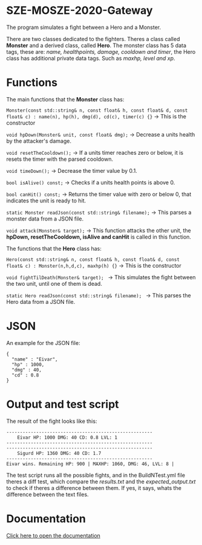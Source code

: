 # SZE-MOSZE-2020-Gateway

The program simulates a fight between a Hero and a Monster.
  
There are two classes dedicated to the fighters. Theres a class called **Monster** and a derived class, called **Hero**. The monster class has 5 data tags, these are: *name, healthpoints, damage, cooldown and timer*, the Hero class has additional private data tags. Such as *maxhp, level and xp*.

# Functions

The main functions that the **Monster** class has:

``` Monster(const std::string& n, const float& h, const float& d, const float& c) : name(n), hp(h), dmg(d), cd(c), timer(c) {} ``` -> This is the constructor

``` void hpDown(Monster& unit, const float& dmg); ``` -> Decrease a units health by the attacker's damage.

``` void resetTheCooldown(); ``` -> If a units timer reaches zero or below, it is resets the timer with the parsed cooldown.

``` void timeDown(); ``` -> Decrease the timer value by 0.1.

``` bool isAlive() const; ``` -> Checks if a units health points is above 0.

``` bool canHit() const; ``` -> Returns the timer value with zero or below 0, that indicates the unit is ready to hit.

``` static Monster readJson(const std::string& filename); ``` -> This parses a monster data from a JSON file.

``` void attack(Monster& target); ``` -> This function attacks the other unit, the **hpDown, resetTheCooldown, isAlive and canHit** is called in this function.

The functions that the **Hero** class has:

``` Hero(const std::string& n, const float& h, const float& d, const float& c) : Monster(n,h,d,c), maxhp(h) {} ``` -> This is the constructor

``` void fightTilDeath(Monster& target);  ``` -> This simulates the fight between the two unit, until one of them is dead.

``` static Hero readJson(const std::string& filename);  ``` -> This parses the Hero data from a JSON file.

# JSON

An example for the JSON file:
```
{
  "name" : "Eivar",
  "hp" : 1000,
  "dmg" : 40,
  "cd" : 0.8
}
```
# Output and test script

The result of the fight looks like this: 
```
------------------------------------------------------
	Eivar HP: 1000 DMG: 40 CD: 0.8 LVL: 1
------------------------------------------------------
------------------------------------------------------
	Sigurd HP: 1360 DMG: 40 CD: 1.7
------------------------------------------------------
Eivar wins. Remaining HP: 900 | MAXHP: 1060, DMG: 46, LVL: 8 |
```

The test script runs all the possible fights, and in the BuildNTest.yml file theres a diff test, which compare the *results.txt* and the *expected_output.txt* to check if theres a difference between them. If yes, it says, whats the difference between the text files.
  
# Documentation
[Click here to open the documentation](https://teaching-projects.github.io/SZE-MOSZE-2020-Gateway/pages.html)
